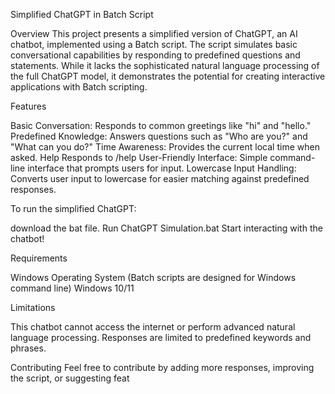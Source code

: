 Simplified ChatGPT in Batch Script

Overview
This project presents a simplified version of ChatGPT, an AI chatbot, implemented using a Batch script. The script simulates basic conversational capabilities by responding to predefined questions and statements. While it lacks the sophisticated natural language processing of the full ChatGPT model, it demonstrates the potential for creating interactive applications with Batch scripting.

Features

Basic Conversation: Responds to common greetings like "hi" and "hello."
Predefined Knowledge: Answers questions such as "Who are you?" and "What can you do?"
Time Awareness: Provides the current local time when asked.
Help Responds to /help
User-Friendly Interface: Simple command-line interface that prompts users for input.
Lowercase Input Handling: Converts user input to lowercase for easier matching against predefined responses.

To run the simplified ChatGPT:

download the bat file.
Run ChatGPT Simulation.bat
Start interacting with the chatbot!

Requirements

Windows Operating System (Batch scripts are designed for Windows command line)
Windows 10/11

Limitations

This chatbot cannot access the internet or perform advanced natural language processing.
Responses are limited to predefined keywords and phrases.

Contributing
Feel free to contribute by adding more responses, improving the script, or suggesting feat
